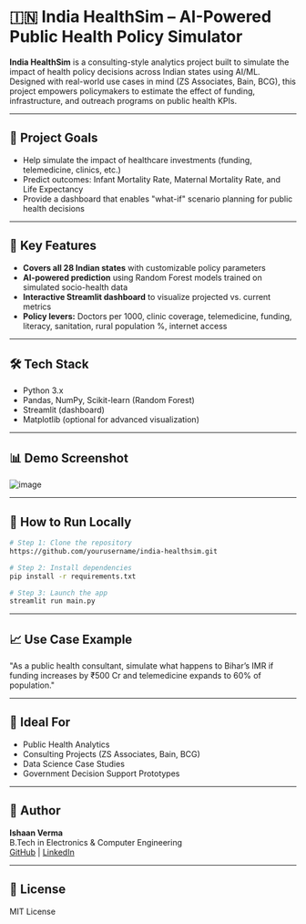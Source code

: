 # 🇮🇳 India HealthSim – AI-Powered Public Health Policy Simulator

**India HealthSim** is a consulting-style analytics project built to simulate the impact of health policy decisions across Indian states using AI/ML. Designed with real-world use cases in mind (ZS Associates, Bain, BCG), this project empowers policymakers to estimate the effect of funding, infrastructure, and outreach programs on public health KPIs.

---

## 🎯 Project Goals
- Help simulate the impact of healthcare investments (funding, telemedicine, clinics, etc.)
- Predict outcomes: Infant Mortality Rate, Maternal Mortality Rate, and Life Expectancy
- Provide a dashboard that enables "what-if" scenario planning for public health decisions

---

## 🧠 Key Features
- **Covers all 28 Indian states** with customizable policy parameters
- **AI-powered prediction** using Random Forest models trained on simulated socio-health data
- **Interactive Streamlit dashboard** to visualize projected vs. current metrics
- **Policy levers:** Doctors per 1000, clinic coverage, telemedicine, funding, literacy, sanitation, rural population %, internet access

---

## 🛠️ Tech Stack
- Python 3.x
- Pandas, NumPy, Scikit-learn (Random Forest)
- Streamlit (dashboard)
- Matplotlib (optional for advanced visualization)

---

## 📊 Demo Screenshot

![image](https://github.com/user-attachments/assets/656ec467-9b35-4ddf-a68a-de37468a8b85)

---

## 🚀 How to Run Locally
```bash
# Step 1: Clone the repository
https://github.com/yourusername/india-healthsim.git

# Step 2: Install dependencies
pip install -r requirements.txt

# Step 3: Launch the app
streamlit run main.py
```

---

## 📈 Use Case Example
"As a public health consultant, simulate what happens to Bihar’s IMR if funding increases by ₹500 Cr and telemedicine expands to 60% of population."

---

## 📄 Ideal For
- Public Health Analytics
- Consulting Projects (ZS Associates, Bain, BCG)
- Data Science Case Studies
- Government Decision Support Prototypes

---

## 📌 Author
**Ishaan Verma**  
B.Tech in Electronics & Computer Engineering  
[GitHub](https://github.com/yourusername) | [LinkedIn](https://linkedin.com/in/yourlinkedin)

---

## 📑 License
MIT License
